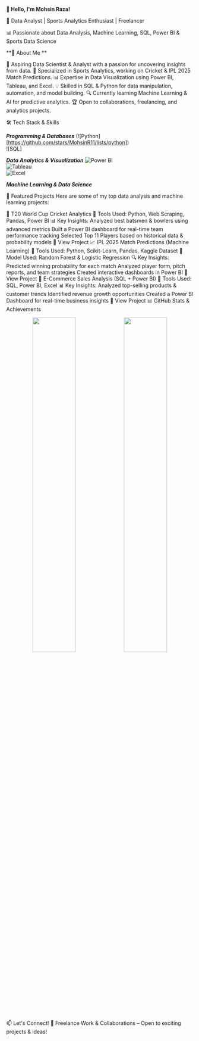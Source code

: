 ****👋 Hello, I'm Mohsin Raza!****

🚀 Data Analyst | Sports Analytics Enthusiast | Freelancer

📊 Passionate about Data Analysis, Machine Learning, SQL, Power BI & Sports Data Science

**🌟 About Me **

🎯 Aspiring Data Scientist & Analyst with a passion for uncovering insights from data.
🏏 Specialized in Sports Analytics, working on Cricket & IPL 2025 Match Predictions.
📊 Expertise in Data Visualization using Power BI, Tableau, and Excel.
💡 Skilled in SQL & Python for data manipulation, automation, and model building.
🔍 Currently learning Machine Learning & AI for predictive analytics.
🏆 Open to collaborations, freelancing, and analytics projects.

🛠 Tech Stack & Skills

***Programming & Databases***
(![Python][https://github.com/stars/MohsinR11/lists/python])  
![SQL]  


***Data Analytics & Visualization***
![Power BI](https://img.shields.io/badge/PowerBI-F2C811?style=flat&logo=powerbi&logoColor=black)  
![Tableau](https://img.shields.io/badge/Tableau-E97627?style=flat&logo=tableau&logoColor=white)  
![Excel](https://img.shields.io/badge/Microsoft%20Excel-217346?style=flat&logo=microsoft-excel&logoColor=white) 


***Machine Learning & Data Science***



📂 Featured Projects
Here are some of my top data analysis and machine learning projects:

🏏 T20 World Cup Cricket Analytics
📌 Tools Used: Python, Web Scraping, Pandas, Power BI
📊 Key Insights:
Analyzed best batsmen & bowlers using advanced metrics
Built a Power BI dashboard for real-time team performance tracking
Selected Top 11 Players based on historical data & probability models
🔗 View Project
📈 IPL 2025 Match Predictions (Machine Learning)
📌 Tools Used: Python, Scikit-Learn, Pandas, Kaggle Dataset
🧠 Model Used: Random Forest & Logistic Regression
🔍 Key Insights:
Predicted winning probability for each match
Analyzed player form, pitch reports, and team strategies
Created interactive dashboards in Power BI
🔗 View Project
🛒 E-Commerce Sales Analysis (SQL + Power BI)
📌 Tools Used: SQL, Power BI, Excel
📊 Key Insights:
Analyzed top-selling products & customer trends
Identified revenue growth opportunities
Created a Power BI Dashboard for real-time business insights
🔗 View Project
📊 GitHub Stats & Achievements
<p align="center"> <img src="https://github-readme-stats.vercel.app/api?username=MohsinR11&show_icons=true&theme=radical" width="48%"> <img src="https://github-readme-streak-stats.herokuapp.com/?user=MohsinR11&theme=radical" width="48%"> </p>
📫 Let's Connect!
💼 Freelance Work & Collaborations – Open to exciting projects & ideas!

